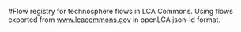 #Flow registry for technosphere flows in LCA Commons.
Using flows exported from www.lcacommons.gov in openLCA json-ld format.
